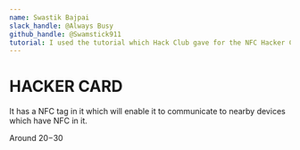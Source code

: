 ```yaml
---
name: Swastik Bajpai
slack_handle: @Always Busy
github_handle: @Swamstick911
tutorial: I used the tutorial which Hack Club gave for the NFC Hacker Card
---
```


# HACKER CARD  

<!-- Describe your board in 2-3 sentences. What are you making? What will it do? -->
It has a NFC tag in it which will enable it to communicate to nearby devices which have NFC in it.

<!-- How much is it going to cost? -->
Around $20-$30
